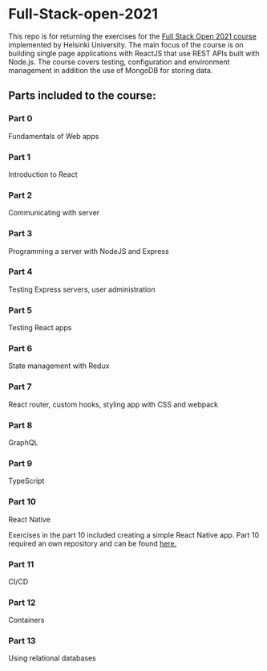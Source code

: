 <h1>Full-Stack-open-2021</h1>
<p>This repo is for returning the exercises for the <a href="https://fullstackopen.com/en/">Full Stack Open 2021 course</a> implemented by Helsinki University. The main focus of the course is on building single page applications with ReactJS that use REST APIs built with Node.js. The course covers testing, configuration and environment management in addition the use of MongoDB for storing data.</p>
<h2>Parts included to the course:</h2>
<h3>Part 0</h3>
<p>Fundamentals of Web apps</p>
<h3>Part 1</h3>
<p>Introduction to React</p>
<h3>Part 2</h3>
<p>Communicating with server</p>
<h3>Part 3</h3>
<p>Programming a server with NodeJS and Express</p>
<h3>Part 4</h3>
<p>Testing Express servers, user administration</p>
<h3>Part 5</h3>
<p>Testing React apps</p>
<h3>Part 6</h3>
<p>State management with Redux</p>
<h3>Part 7</h3>
<p>React router, custom hooks, styling app with CSS and webpack</p>
<h3>Part 8</h3>
<p>GraphQL</p>
<h3>Part 9</h3>
<p>TypeScript</p>
<h3>Part 10</h3>
<p>React Native</p>
<p>Exercises in the part 10 included creating a simple React Native app. Part 10 required an own repository and can be found <a href="https://github.com/LauraCoder/Full-Stack-open-2021-part10">here.</a></p>
<h3>Part 11</h3>
<p>CI/CD</p>
<h3>Part 12</h3>
<p>Containers</p>
<h3>Part 13</h3>
<p>Using relational databases</p>
